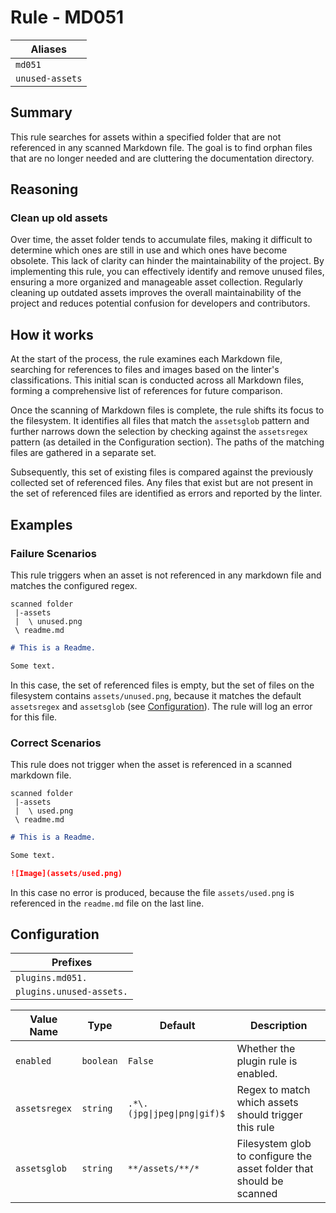 # Rule - MD051

| Aliases         |
|-----------------|
| `md051`         |
| `unused-assets` |

## Summary

This rule searches for assets within a specified folder that are not referenced in any scanned Markdown file.
The goal is to find orphan files that are no longer needed and are cluttering the documentation directory.

## Reasoning

### Clean up old assets

Over time, the asset folder tends to accumulate files, making it difficult to determine which ones are still in use and
which ones have become obsolete. This lack of clarity can hinder the maintainability of the project. By implementing
this rule, you can effectively identify and remove unused files, ensuring a more organized and manageable asset
collection. Regularly cleaning up outdated assets improves the overall maintainability of the project and reduces
potential confusion for developers and contributors.

## How it works

At the start of the process, the rule examines each Markdown file, searching for references to files and images based 
on the linter's classifications. This initial scan is conducted across all Markdown files, forming a comprehensive
list of references for future comparison.

Once the scanning of Markdown files is complete, the rule shifts its focus to the filesystem. It identifies all files
that match the `assetsglob` pattern and further narrows down the selection by checking against the `assetsregex` pattern
(as detailed in the Configuration section). The paths of the matching files are gathered in a separate set.

Subsequently, this set of existing files is compared against the previously collected set of referenced files.
Any files that exist but are not present in the set of referenced files are identified as errors and reported by
the linter.

## Examples

### Failure Scenarios

This rule triggers when an asset is not referenced in any markdown file and matches the configured regex.

```
scanned folder
 |-assets
 |  \ unused.png
 \ readme.md
```

```Markdown
# This is a Readme.

Some text.
```

In this case, the set of referenced files is empty, but the set of files on the filesystem contains `assets/unused.png`,
because it matches the default `assetsregex` and `assetsglob` (see [Configuration](#configuration)). The rule will log
an error for this file.

### Correct Scenarios

This rule does not trigger when the asset is referenced in a scanned markdown file.

```
scanned folder
 |-assets
 |  \ used.png
 \ readme.md
```

```Markdown
# This is a Readme.

Some text.

![Image](assets/used.png)
```

In this case no error is produced, because the file `assets/used.png` is referenced in the `readme.md` file on the last
line.

## Configuration

| Prefixes                 |
|--------------------------|
| `plugins.md051.`         |
| `plugins.unused-assets.` |

| Value Name    | Type      | Default                      | Description                                                          |
|---------------|-----------|------------------------------|----------------------------------------------------------------------|
| `enabled`     | `boolean` | `False`                      | Whether the plugin rule is enabled.                                  |
| `assetsregex` | `string`  | `.*\.(jpg\|jpeg\|png\|gif)$` | Regex to match which assets should trigger this rule                 |
| `assetsglob`  | `string`  | `**/assets/**/*`             | Filesystem glob to configure the asset folder that should be scanned |

